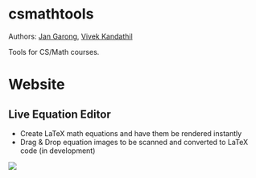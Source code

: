 # csmathtools
Authors: [Jan Garong](https://github.com/jangarong), [Vivek Kandathil](https://github.com/vivekandathil)

Tools for CS/Math courses.

# Website

## Live Equation Editor
- Create LaTeX math equations and have them be rendered instantly
- Drag & Drop equation images to be scanned and converted to LaTeX code (in development)

![](save1.gif)
